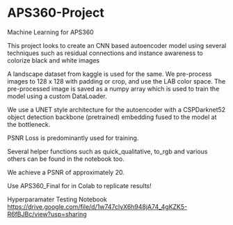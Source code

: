 # APS360-Project
Machine Learning for APS360

This project looks to create an CNN based autoencoder model using several techniques such as residual connections and instance awareness to colorize black and white images

A landscape dataset from kaggle is used for the same. We pre-process images to 128 x 128 with padding or crop, and use the LAB color space. The pre-processed image is saved as a numpy array which is used to train the model using a custom DataLoader. 

We use a UNET style architecture for the autoencoder with a CSPDarknet52 object detection backbone (pretrained) embedding fused to the model at the bottleneck. 

PSNR Loss is predominantly used for training.

Several helper functions such as quick_qualitative, to_rgb and various others can be found in the notebook too.

We achieve a PSNR of approximately 20.

Use APS360_Final for in Colab to replicate results! 

Hyperparamater Testing Notebook 
https://drive.google.com/file/d/1w747clyX6h948jA74_4gKZK5-R6fBJBc/view?usp=sharing
